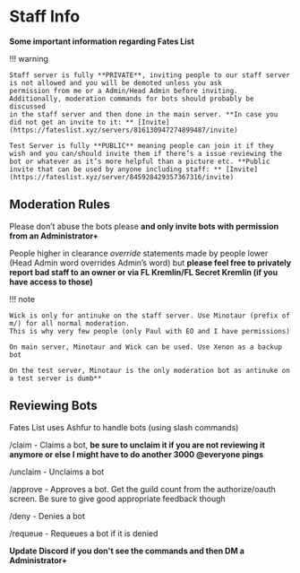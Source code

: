 # Staff Info

**Some important information regarding Fates List**

!!! warning

    Staff server is fully **PRIVATE**, inviting people to our staff server is not allowed and you will be demoted unless you ask 
    permission from me or a Admin/Head Admin before inviting. Additionally, moderation commands for bots should probably be discussed 
    in the staff server and then done in the main server. **In case you did not get an invite to it: ** [Invite](https://fateslist.xyz/servers/816130947274899487/invite)

    Test Server is fully **PUBLIC** meaning people can join it if they wish and you can/should invite them if there’s a issue reviewing the bot or whatever as it’s more helpful than a picture etc. **Public invite that can be used by anyone including staff: ** [Invite](https://fateslist.xyz/server/845928429357367316/invite)


## Moderation Rules

Please don’t abuse the bots please **and only invite bots with permission from an Administrator+**

People higher in clearance *override* statements made by people lower (Head Admin word overrides Admin’s word) 
but **please feel free to privately report bad staff to an owner or via FL Kremlin/FL Secret Kremlin (if you have access to those)**

!!! note

    Wick is only for antinuke on the staff server. Use Minotaur (prefix of m/) for all normal moderation.
    This is why very few people (only Paul with EO and I have permissions)

    On main server, Minotaur and Wick can be used. Use Xenon as a backup bot

    On the test server, Minotaur is the only moderation bot as antinuke on a test server is dumb**

## Reviewing Bots

Fates List uses Ashfur to handle bots (using slash commands)

/claim - Claims a bot, **be sure to unclaim it if you are not reviewing it anymore or else I might have to do another 3000 @everyone pings**

/unclaim - Unclaims a bot

/approve - Approves a bot. Get the guild count from the authorize/oauth screen. Be sure to give good appropriate feedback though

/deny - Denies a bot

/requeue - Requeues a bot if it is denied

**Update Discord if you don't see the commands and then DM a Administrator+**
